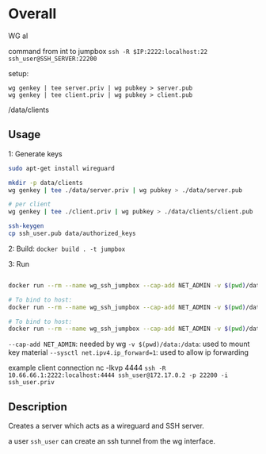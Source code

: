 # Overall


 WG al

command from int to jumpbox
`ssh -R $IP:2222:localhost:22 ssh_user@SSH_SERVER:22200`


setup:
```
wg genkey | tee server.priv | wg pubkey > server.pub
wg genkey | tee client.priv | wg pubkey > client.pub
```

/data/clients

## Usage

1: Generate keys

```bash
sudo apt-get install wireguard

mkdir -p data/clients
wg genkey | tee ./data/server.priv | wg pubkey > ./data/server.pub

# per client
wg genkey | tee ./client.priv | wg pubkey > ./data/clients/client.pub

ssh-keygen
cp ssh_user.pub data/authorized_keys
```


2: Build:
`docker build . -t jumpbox`

3: Run

```bash

docker run --rm --name wg_ssh_jumpbox --cap-add NET_ADMIN -v $(pwd)/data:/data --sysctl net.ipv4.ip_forward=1 jumpbox

# To bind to host:
docker run --rm --name wg_ssh_jumpbox --cap-add NET_ADMIN -v $(pwd)/data:/data --sysctl net.ipv4.ip_forward=1 -p 0.0.0.0:22200:22200/tcp -p 0.0.0.0:51820:51820/udp jumpbox

# To bind to host:
docker run --rm --name wg_ssh_jumpbox --cap-add NET_ADMIN -v $(pwd)/data:/data --sysctl net.ipv4.ip_forward=1 --expose 22200/tcp,51820/udp jumpbox
```

`--cap-add NET_ADMIN`: needed by wg
`-v $(pwd)/data:/data`: used to mount key material
`--sysctl net.ipv4.ip_forward=1`: used to allow ip forwarding


example client connection
nc -lkvp 4444 
`ssh -R 10.66.66.1:2222:localhost:4444 ssh_user@172.17.0.2 -p 22200 -i ssh_user.priv`

## Description

Creates a server which acts as a wireguard and SSH server.

a user `ssh_user` can create an ssh tunnel from the wg interface.